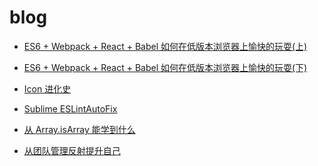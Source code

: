 # blog

* [ES6 + Webpack + React + Babel 如何在低版本浏览器上愉快的玩耍(上)](https://github.com/alex-mm/blog/blob/master/ES6%20%2B%20Webpack%20%2B%20React%20%2B%20Babel%20%E5%A6%82%E4%BD%95%E5%9C%A8%E4%BD%8E%E7%89%88%E6%9C%AC%E6%B5%8F%E8%A7%88%E5%99%A8%E4%B8%8A%E6%84%89%E5%BF%AB%E7%9A%84%E7%8E%A9%E8%80%8D(%E4%B8%8A).md)

* [ES6 + Webpack + React + Babel 如何在低版本浏览器上愉快的玩耍(下)](https://github.com/alex-mm/blog/blob/master/ES6%20%2B%20Webpack%20%2B%20React%20%2B%20Babel%20%E5%A6%82%E4%BD%95%E5%9C%A8%E4%BD%8E%E7%89%88%E6%9C%AC%E6%B5%8F%E8%A7%88%E5%99%A8%E4%B8%8A%E6%84%89%E5%BF%AB%E7%9A%84%E7%8E%A9%E8%80%8D(%E4%B8%8B).md)

* [Icon 进化史](https://github.com/alex-mm/blog/blob/master/Icon%20%E8%BF%9B%E5%8C%96%E5%8F%B2.md)

* [Sublime ESLintAutoFix](https://github.com/alex-mm/blog/blob/master/Sublime%20ESLintAutoFix.md)

* [从 Array.isArray 能学到什么](https://github.com/alex-mm/blog/blob/master/%E4%BB%8E%20Array.isArray%20%E8%83%BD%E5%AD%A6%E5%88%B0%E4%BB%80%E4%B9%88.md)

* [从团队管理反射提升自己](https://github.com/alex-mm/blog/blob/master/%E4%BB%8E%E5%9B%A2%E9%98%9F%E7%AE%A1%E7%90%86%E5%8F%8D%E5%B0%84%E6%8F%90%E5%8D%87%E8%87%AA%E5%B7%B1.md)